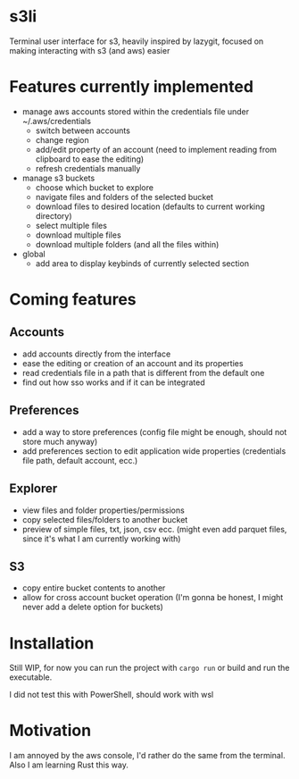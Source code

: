 
# s3li

Terminal user interface for s3, heavily inspired by lazygit, focused on making interacting with s3 (and aws) easier

# Features currently implemented

* manage aws accounts stored within the credentials file under ~/.aws/credentials
  * switch between accounts
  * change region
  * add/edit property of an account (need to implement reading from clipboard to ease the editing)
  * refresh credentials manually
* manage s3 buckets
  * choose which bucket to explore
  * navigate files and folders of the selected bucket
  * download files to desired location (defaults to current working directory)
  * select multiple files
  * download multiple files
  * download multiple folders (and all the files within)
* global
  * add area to display keybinds of currently selected section

# Coming features

## Accounts

* add accounts directly from the interface
* ease the editing or creation of an account and its properties
* read credentials file in a path that is different from the default one
* find out how sso works and if it can be integrated

## Preferences

* add a way to store preferences (config file might be enough, should not store much anyway)
* add preferences section to edit application wide properties (credentials file path, default account, ecc.)

## Explorer

* view files and folder properties/permissions
* copy selected files/folders to another bucket
* preview of simple files, txt, json, csv ecc. (might even add parquet files, since it's what I am currently working with)

## S3

* copy entire bucket contents to another
* allow for cross account bucket operation (I'm gonna be honest, I might never add a delete option for buckets)

# Installation

Still WIP, for now you can run the project with `cargo run` or build and run the executable.

I did not test this with PowerShell, should work with wsl

# Motivation

I am annoyed by the aws console, I'd rather do the same from the terminal. Also I am learning Rust this way.
